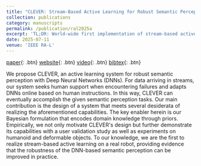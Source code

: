 ```yaml
---
title: "CLEVER: Stream-Based Active Learning for Robust Semantic Perception From Human Instructions"
collection: publications
category: manuscripts
permalink: /publication/ral2025a
excerpt: 'TL;DR: World-wide first implementation of stream-based active learning on a real robot.'
date: 2025-07-11
venue: 'IEEE RA-L'
---
```


[paper](https://ieeexplore.ieee.org/abstract/document/11078143){: .btn} [website](https://sites.google.com/view/thecleversystem){: .btn} [video](https://sites.google.com/view/thecleversystem){: .btn} [bibtex](/files/publications/ral2025a.bib){: .btn}

We propose CLEVER, an active learning system for robust semantic perception with Deep Neural Networks (DNNs). For data arriving in streams, our system seeks human support when encountering failures and adapts DNNs online based on human instructions. In this way, CLEVER can eventually accomplish the given semantic perception tasks. Our main contribution is the design of a system that meets several desiderata of realizing the aforementioned capabilities. The key enabler herein is our Bayesian formulation that encodes domain knowledge through priors. Empirically, we not only motivate CLEVER's design but further demonstrate its capabilities with a user validation study as well as experiments on humanoid and deformable objects. To our knowledge, we are the first to realize stream-based active learning on a real robot, providing evidence that the robustness of the DNN-based semantic perception can be improved in practice.

